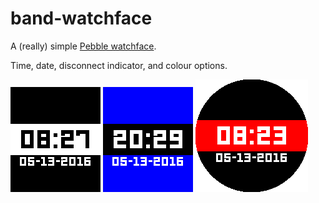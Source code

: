# band-watchface
A (really) simple [Pebble watchface](https://apps.getpebble.com/en_US/application/573674d776951a3d05000005).

Time, date, disconnect indicator, and colour options.


![Aplite screenshot](screenshots/aplite_diorite/1.png "Aplite")
![Basalt screenshot](screenshots/basalt/2.png "Basalt") 
![Chalk screenshot](screenshots/chalk/1.png "Chalk") 
